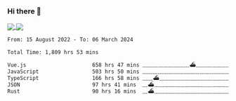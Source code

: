 <!--
**thelostword/thelostword** is a ✨ _special_ ✨ repository because its `README.md` (this file) appears on your GitHub profile.

Here are some ideas to get you started:

- 🔭 I’m currently working on ...
- 🌱 I’m currently learning ...
- 👯 I’m looking to collaborate on ...
- 🤔 I’m looking for help with ...
- 💬 Ask me about ...
- 📫 How to reach me: ...
- 😄 Pronouns: ...
- ⚡ Fun fact: ...
-->
### Hi there 👋

<a href="https://github.com/anuraghazra/github-readme-stats">
  <img
    align="center"
    src="https://github-readme-stats.vercel.app/api?username=thelostword&count_private=true&show_icons=true&include_all_commits=true&hide_border=true&hide_title=true"
  />
</a>
<a href="https://github.com/anuraghazra/github-readme-stats">
  <img
    align="center"
    src="https://github-readme-stats.vercel.app/api/top-langs/?username=thelostword&layout=compact&langs_count=8&hide_title=true&hide_border=true&card_width=270"
  />
</a>


<!--START_SECTION:waka-->

```txt
From: 15 August 2022 - To: 06 March 2024

Total Time: 1,809 hrs 53 mins

Vue.js                     658 hrs 47 mins ﹏﹏﹏﹏﹏﹏﹏﹏﹏⛴﹏﹏﹏﹏﹏﹏﹏﹏﹏﹏﹏﹏﹏﹏﹏   36.40 %
JavaScript                 503 hrs 50 mins ﹏﹏﹏﹏﹏﹏﹏﹏﹏﹏﹏﹏﹏﹏﹏﹏﹏﹏﹏﹏﹏﹏﹏﹏﹏   27.84 %
TypeScript                 166 hrs 58 mins ﹏﹏⛴﹏﹏﹏﹏﹏﹏﹏﹏﹏﹏﹏﹏﹏﹏﹏﹏﹏﹏﹏﹏﹏﹏   09.23 %
JSON                       97 hrs 41 mins  ﹏⛴﹏﹏﹏﹏﹏﹏﹏﹏﹏﹏﹏﹏﹏﹏﹏﹏﹏﹏﹏﹏﹏﹏﹏   05.40 %
Rust                       90 hrs 16 mins  ﹏⛴﹏﹏﹏﹏﹏﹏﹏﹏﹏﹏﹏﹏﹏﹏﹏﹏﹏﹏﹏﹏﹏﹏﹏   04.99 %
```

<!--END_SECTION:waka-->
